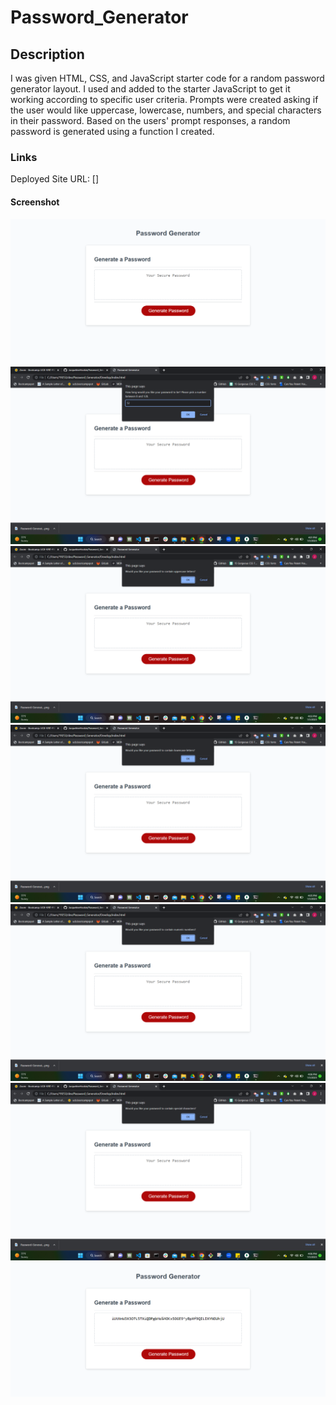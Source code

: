 # Password_Generator

## Description

I was given HTML, CSS, and JavaScript starter code for a random password generator layout. I used and added to the starter JavaScript to get it working according to specific user criteria. Prompts were created asking if the user would like uppercase, lowercase, numbers, and special characters in their password. Based on the users' prompt responses, a random password is generated using a function I created.

### Links

Deployed Site URL: []

#### Screenshot

![password generator home](./assets/images/Password-Generator-img1.png)
![1st prompt](./assets/images/Password-Generator-img2.png)
![2nd prompt](./assets/images/Password-Generator-img3.png)
![3rd prompt](./assets/images/Password-Generator-img4.png)
![4th prompt](./assets/images/Password-Generator-img5.png)
![5th prompt](./assets/images/Password-Generator-img6.png)
![generated password](./assets/images/Password-Generator-img7.png)
